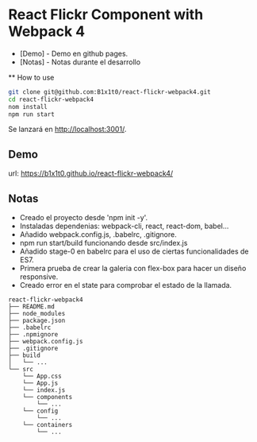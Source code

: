 # React Flickr Component with Webpack 4

* [Demo] - Demo en github pages.
* [Notas] - Notas durante el desarrollo

** How to use
```sh
git clone git@github.com:B1x1t0/react-flickr-webpack4.git
cd react-flickr-webpack4
nom install
npm run start
```
Se lanzará en [http://localhost:3001/](http://localhost:3001/).

## Demo
url: https://b1x1t0.github.io/react-flickr-webpack4/

## Notas
- Creado el proyecto desde 'npm init -y'.
- Instaladas dependenias: webpack-cli, react, react-dom, babel...
- Añadido webpack.config.js, .babelrc, .gitignore.
- npm run start/build funcionando desde src/index.js
- Añadido stage-0 en babelrc para el uso de ciertas funcionalidades de ES7.
- Primera prueba de crear la galeria con flex-box para hacer un diseño responsive.
- Creado error en el state para comprobar el estado de la llamada.

```
react-flickr-webpack4
├── README.md
├── node_modules
├── package.json
├── .babelrc
├── .npmignore
├── webpack.config.js
├── .gitignore
├── build
│   └── ...
└── src
    └── App.css
    └── App.js
    └── index.js
    └── components
        └── ...
    └── config
        └── ...
    └── containers
        └── ...
```
